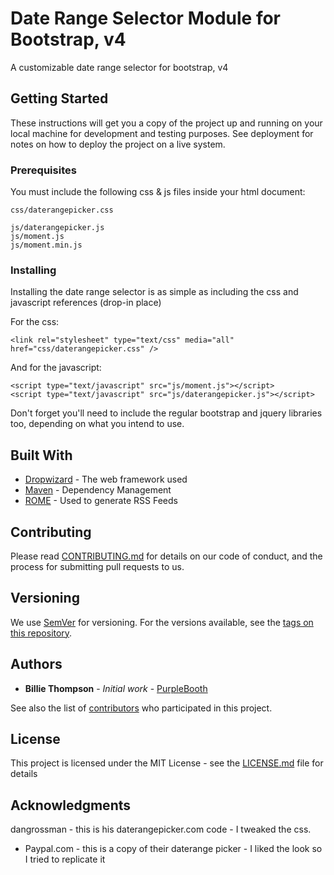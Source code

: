 # Date Range Selector Module for Bootstrap, v4

A customizable date range selector for bootstrap, v4

## Getting Started

These instructions will get you a copy of the project up and running on your local machine for development and testing purposes. See deployment for notes on how to deploy the project on a live system.

### Prerequisites

You must include the following css & js files inside your html document:

```
css/daterangepicker.css
```
```
js/daterangepicker.js
js/moment.js
js/moment.min.js
```


### Installing
Installing the date range selector is as simple as including the css and javascript references (drop-in place)

For the css:

```
<link rel="stylesheet" type="text/css" media="all" href="css/daterangepicker.css" />
```

And for the javascript:

```
<script type="text/javascript" src="js/moment.js"></script>
<script type="text/javascript" src="js/daterangepicker.js"></script>
```

Don't forget you'll need to include the regular bootstrap and jquery libraries too, depending on what you intend to use.


 ## Built With 

* [Dropwizard](http://www.dropwizard.io/1.0.2/docs/) - The web framework used
* [Maven](https://maven.apache.org/) - Dependency Management
* [ROME](https://rometools.github.io/rome/) - Used to generate RSS Feeds

## Contributing

Please read [CONTRIBUTING.md](https://gist.github.com/PurpleBooth/b24679402957c63ec426) for details on our code of conduct, and the process for submitting pull requests to us.

## Versioning

We use [SemVer](http://semver.org/) for versioning. For the versions available, see the [tags on this repository](https://github.com/your/project/tags).

## Authors

* **Billie Thompson** - *Initial work* - [PurpleBooth](https://github.com/PurpleBooth)

See also the list of [contributors](https://github.com/your/project/contributors) who participated in this project.

## License

This project is licensed under the MIT License - see the [LICENSE.md](LICENSE.md) file for details

## Acknowledgments

dangrossman - this is his daterangepicker.com code - I tweaked the css.
* Paypal.com - this is a copy of their daterange picker - I liked the look so I tried to replicate it


